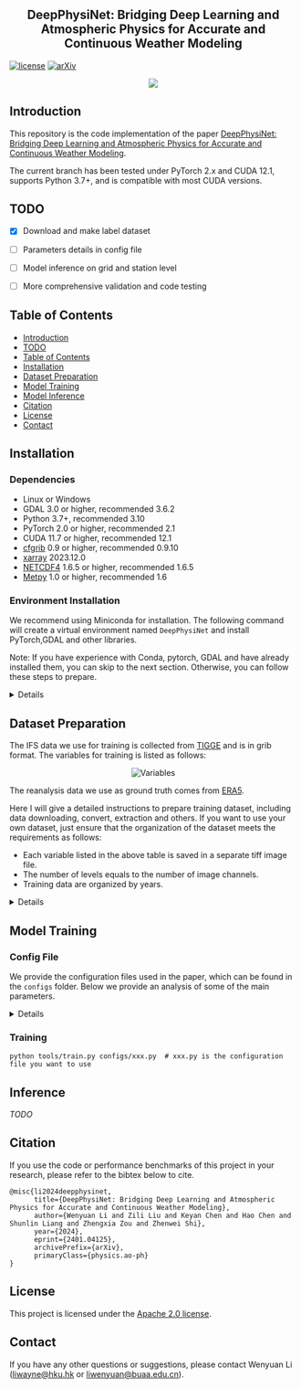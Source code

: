 <div align="center">
    <h2>
        DeepPhysiNet: Bridging Deep Learning and Atmospheric Physics for Accurate and Continuous Weather Modeling    
    </h2>
</div>



[![license](https://img.shields.io/badge/license-Apache--2.0-green)](LICENSE)
[![arXiv](https://img.shields.io/badge/arXiv-2401.04125-b31b1b.svg)](https://arxiv.org/abs/2401.04125)

<div align="center">
    <img src="resources/DeepPhysiNet.png" />
</div>

## Introduction

This repository is the code implementation of the paper [DeepPhysiNet: Bridging Deep Learning and Atmospheric Physics for Accurate and Continuous Weather Modeling](https://arxiv.org/abs/2401.0412).

The current branch has been tested under PyTorch 2.x and CUDA 12.1, supports Python 3.7+, and is compatible with most CUDA versions.

## TODO


- [x] Download and make label dataset

- [ ] Parameters details in config file

- [ ] Model inference on grid and station level

- [ ] More comprehensive validation and code testing

## Table of Contents

- [Introduction](#Introduction)
- [TODO](#TODO)
- [Table of Contents](#Table-of-Contents)
- [Installation](#Installation)
- [Dataset Preparation](#Dataset-Preparation)
- [Model Training](#Model-Training)
- [Model Inference](#Inference)
- [Citation](#Citation)
- [License](#License)
- [Contact](#Contact)

## Installation

### Dependencies

- Linux or Windows
- GDAL 3.0 or higher, recommended 3.6.2
- Python 3.7+, recommended 3.10
- PyTorch 2.0 or higher, recommended 2.1
- CUDA 11.7 or higher, recommended 12.1
- [cfgrib](https://github.com/ecmwf/cfgrib) 0.9 or higher, recommended 0.9.10
- [xarray](https://docs.xarray.dev/en/latest/getting-started-guide/installing.html) 2023.12.0
- [NETCDF4](https://unidata.github.io/netcdf4-python/) 1.6.5 or higher, recommended 1.6.5
- [Metpy](https://unidata.github.io/MetPy/latest/userguide/installguide.html) 1.0 or higher, recommended 1.6
 
### Environment Installation

We recommend using Miniconda for installation. The following command will create a virtual environment named `DeepPhysiNet` and install PyTorch,GDAL and other libraries.

Note: If you have experience with Conda, pytorch, GDAL and have already installed them, you can skip to the next section. Otherwise, you can follow these steps to prepare.

<details>


**Step 0**: Install [Miniconda](https://docs.conda.io/projects/miniconda/en/latest/index.html).


**Step 1**: Create a virtual environment named `DeepPhysiNet` and activate it.


```shell

conda create -n DeepPhysiNet python=3.10 -y

[conda] activate DeepPhysiNet

```


**Step 2**: Install [GDAL](https://gdal.org/): 


```shell

conda install gdal==3.6.2

```


**Step 3**: Install [PyTorch](https://pytorch.org/get-started/locally/).


Linux:

```shell

pip install torch torchvision torchaudio

```

Windows:

```shell

pip install torch torchvision torchaudio --index-url https://download.pytorch.org/whl/cu121

```


**Step 4**: Install [MMCV](https://mmcv.readthedocs.io/en/latest/get_started/installation.html).


```shell

pip install -U openmim

mim install "mmcv>=2.0.0"

```


**Step 5**:Install [cfgrib](https://github.com/ecmwf/cfgrib).

```shell

conda install -c conda-forge cfgrib

```


**Step 6**: Install other dependencies.


```shell

pip install -r requirement.txt

```

</details>

## Dataset Preparation

The IFS data we use for training is collected from [TIGGE](https://apps.ecmwf.int/datasets/data/tigge/levtype=sfc/type=cf/) 
and is in grib format. The variables for training is listed as follows:

<div align="center">

  <img src="resources/variables.png" alt="Variables">

</div>

The reanalysis data we use as ground truth comes from [ERA5](https://cds.climate.copernicus.eu/cdsapp#!/dataset/reanalysis-era5-single-levels?tab=form).

Here I will give a detailed instructions to prepare training dataset,
including data downloading, convert, extraction and others. If you want to use your
own dataset, just ensure that the organization of the dataset meets the requirements as follows:
- Each variable listed in the above table is saved in a separate tiff image file.
- The number of levels equals to the number of image channels.
- Training data are organized by years.

<details>


### Input data from TIGGE

**Step 1**: Download


You can follow the instruction from [TIGGE](https://apps.ecmwf.int/datasets/data/tigge/levtype=sfc/type=cf/). 

Also, you can just access the data through the following adrresses:</br>

[Address for surface data](https://apps.ecmwf.int/datasets/data/tigge/levtype=sfc/type=cf/?date_year_month=201902&origin-time=kwbc;00:00:00&step=0,6,12,18,24,30,36,42,48,54,60,66,72,78,84,90,96,102,108,114,120,126,132,138,144,150,156,162,168,174,180,186,192,198,204,210,216,222,228,234,240,246,252,258,264,270,276,282,288,294,300,306,312,318,324,330,336,342,348,354,360&param=168,167,165,166,134)</br>

[Address for pressure data](https://apps.ecmwf.int/datasets/data/tigge/levtype=pl/type=cf/?date_year_month=201701&origin-time=kwbc;00:00:00&step=0,6,12,18,24,30,36,42,48,54,60,66,72,78,84,90,96,102,108,114,120,126,132,138,144,150,156,162,168,174,180,186,192,198,204,210,216,222,228,234,240,246,252,258,264,270,276,282,288,294,300,306,312,318,324,330,336,342,348,354,360&levelist-param=1000;156,925;156,850;156,700;156,500;156,1000;133,925;133,850;133,700;133,500;133,1000;130,925;130,850;130,700;130,500;130,1000;131,925;131,850;131,700;131,500;131,1000;132,925;132,850;132,700;132,500;132)


Please select the same study area same in the paper with boundary with $72^{\circ} E$ to $136^{\circ} E$ and $18^{\circ} N$ to $54^{\circ} N$.


The downloaded data are in the format of Grib. You should save the dataset with level of surface and pressure to a separate path, respectively. Below is an example.


```

${GRIB_DATASET_ROOT} # Dataset root directory, for example: /home/username/data/NWPU

├── pressure

│   ├── pressure_202107.grib

│   ├── pressure_202108.grib

│   └── pressure_202109.grib

└── surface

    ├── surface_202107.grib

    ├── surface_202108.grib

    └── surface_202109.grib

```


**Step 2** Data Conversion and Extraction


For convenience, convert the downloaded files with Grib format to NC format.</br>


```shell

python tools/cvt_grib_to_nc.py --data_path $GRIB_DATASET_ROOT/pressure --result_path $NC_DATASET_ROOT --pressure --num_threads 0

```


```shell

python tools/cvt_grib_to_nc.py --data_path $GRIB_DATASET_ROOT/surface --result_path $NC_DATASET_ROOT --num_threads 0

```


Then extract the variables for training and inference. 


```shell

python tools/extract_variable_from_nc.py --data_path $NC_DATASET_ROOT --result_path $Variable_ROOT --pressure  --num_threads 0

```


```shell

python tools/extract_variable_from_nc.py --data_path $NC_DATASET_ROOT --result_path $Variable_ROOT  --num_threads 0

```


**Step 3** Calculate extra variable and Statistic


The input variable of air intensity should be calculated:

```shell

python tools/calc_rho.py --data_path $Variable_ROOT  --num_threads 0

```


Now, we have collected all variables required for training, but before training, we need to calculate each variabel's mean and standard variation for normalization.

```shell

python tools/calc_mean_std.py --data_path $Variable_ROOT --result_path $Variable_ROOT --num_threads 0

```


Also, we need to check the input data and generate a temp file for training for convenience.

```shell

python tools/generate_input_map.py --data_path $Variable_ROOT --result_file $Variable_ROOT/input_map.pickle --start_time  2007-01-01-00:00:00 --end_time 2020-12-31-12:00:00 

```


Other data can be found in [auxiliary data](./auxiliary_data).


### Labels from ERA5

**Step 1**: Download

ERA5 data can be downloaded from [ERA5](https://cds.climate.copernicus.eu/cdsapp#!/dataset/reanalysis-era5-single-levels?tab=form).

Please select the format of NetCDF and same study area same in the paper with boundary with $72^{\circ} E$ to $136^{\circ} E$ and $18^{\circ} N$ to $54^{\circ} N$.

Also note that the target resolution should be $0.25^{\circ}$ and 1 hour.

**step 2**: Variables Extraction

Use the following commands to extract variables from ERA5 as training labels.

```shell
python tool/extract_variable_from_ERA5.py --data_path $ERA_ROOT --result_path $LABEL_ROOT --start_time  2020-01-01-00:00:00 --end_time 2020-12-31-12:00:00  --num_threads 2
```

**step 3**: Calculate extra variable


The input variable of air intensity should be calculated:

```shell
python tools/calc_rho.py --data_path $LABEL_ROOT  --num_threads 0
```


</details>

## Model Training

### Config File

We provide the configuration files used in the paper, which can be found in the `configs` folder. 
Below we provide an analysis of some of the main parameters. 

<details>


**Parameter Parsing**:


</details>


### Training

```shell
python tools/train.py configs/xxx.py  # xxx.py is the configuration file you want to use
```

## Inference
_TODO_

## Citation

If you use the code or performance benchmarks of this project in your research, please refer to the bibtex below to cite.

```
@misc{li2024deepphysinet,
      title={DeepPhysiNet: Bridging Deep Learning and Atmospheric Physics for Accurate and Continuous Weather Modeling}, 
      author={Wenyuan Li and Zili Liu and Keyan Chen and Hao Chen and Shunlin Liang and Zhengxia Zou and Zhenwei Shi},
      year={2024},
      eprint={2401.04125},
      archivePrefix={arXiv},
      primaryClass={physics.ao-ph}
}
```

## License

This project is licensed under the [Apache 2.0 license](LICENSE).

## Contact

If you have any other questions or suggestions, please contact Wenyuan Li ([liwayne@hku.hk](mailto:liwayne@hku.hk) or [liwenyuan@buaa.edu.cn](mailto:liwenyuan@buaa.edu.cn)).
